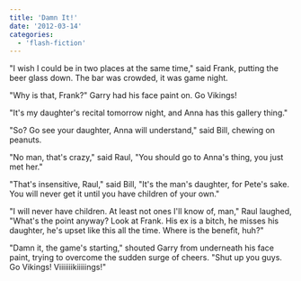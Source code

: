 ```yaml
---
title: 'Damn It!'
date: '2012-03-14'
categories:
  - 'flash-fiction'
---
```


"I wish I could be in two places at the same time," said Frank, putting the beer
glass down. The bar was crowded, it was game night.

<!-- truncate -->


"Why is that, Frank?" Garry had his face paint on. Go Vikings!

"It's my daughter's recital tomorrow night, and Anna has this gallery thing."

"So? Go see your daughter, Anna will understand," said Bill, chewing on peanuts.

"No man, that's crazy," said Raul, "You should go to Anna's thing, you just met
her."

"That's insensitive, Raul," said Bill, "It's the man's daughter, for Pete's
sake. You will never get it until you have children of your own."

"I will never have children. At least not ones I'll know of, man," Raul laughed,
"What's the point anyway? Look at Frank. His ex is a bitch, he misses his
daughter, he's upset like this all the time. Where is the benefit, huh?"

"Damn it, the game's starting," shouted Garry from underneath his face paint,
trying to overcome the sudden surge of cheers. "Shut up you guys. Go Vikings!
Viiiiiiikiiiiings!"
